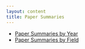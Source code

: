 ```yaml
---
layout: content
title: Paper Summaries
---
```


<ul>
  <li><a href="/paper_summaries_year.html">Paper Summaries by Year</a></li>
  <li><a href="/paper_summaries_field.html">Paper Summaries by Field</a></li>
</ul>


